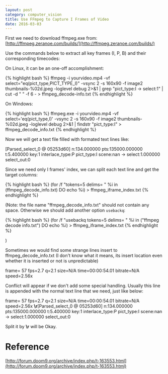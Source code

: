 ```yaml
---
layout: post
category: computer_vision
title: Use FFmpeg to Capture I Frames of Video
date: 2016-03-03
---
```


First we need to download ffmpeg.exe from: [http://ffmpeg.zeranoe.com/builds/](http://ffmpeg.zeranoe.com/builds/)

Use the commands below to extract all key frames (I, P, B) and their corresponding timecodes:

On Linux, it can be an one-off accomplishment:

{% highlight bash %}
ffmpeg -i yourvideo.mp4 -vf select="eq(pict_type\,PICT_TYPE_I)" -vsync 2 -s 160x90 -f image2 thumbnails-%02d.jpeg -loglevel debug 2>&1 | grep "pict_type:I -> select:1" | cut -d " " -f 6 - > ffmpeg_decode-info.txt
{% endhighlight %}

On Windows:

{% highlight bash %}
ffmpeg.exe -i yourvideo.mp4 -vf select='eq(pict_type\,I)' -vsync 2 -s 160x90 -f image2 thumbnails-%02d.jpeg -loglevel debug 2>&1 | findstr "pict_type:I" > ffmpeg_decode_info.txt
{% endhighlight %}

Now we will get a text file filled with formated text lines like:

\[Parsed_select_0 @ 05253d60\] n:134.000000 pts:135000.000000 t:5.400000 key:1 interlace_type:P pict_type:I scene:nan -> select:1.000000 select_out:0

Since we need only I frames' index, we can split each text line and get the target columns:

{% highlight bash %}
(for /f "tokens=5 delims= " %i in (ffmpeg_decode_info.txt) DO echo %i) > ffmpeg_iframe_index.txt
{% endhighlight %}

(Note: the file name "ffmpeg_decode_info.txt" should not contain any space. 
Otherwise we should add another option `usebackq`:

{% highlight bash %}
(for /f "usebackq tokens=5 delims= " %i in ("ffmpeg decode info.txt") DO echo %i) > ffmpeg_iframe_index.txt
{% endhighlight %}

)

Sometimes we would find some strange lines insert to ffmpeg_decode_info.txt 
(I don't know what it means, its insert location even whether it is inserted or not is unpredictable)

frame=   57 fps=2.7 q=2.1 size=N/A time=00:00:54.01 bitrate=N/A speed=2.56x   

Conflict will appear if we don't add some special handling. 
Usually this line is appended with the normal text line that we need, just like below:

frame=   57 fps=2.7 q=2.1 size=N/A time=00:00:54.01 bitrate=N/A speed=2.56x   **\r**\[Parsed_select_0 @ 05253d60\] n:134.000000 pts:135000.000000 t:5.400000 key:1 interlace_type:P pict_type:I scene:nan -> select:1.000000 select_out:0

Split it by **\r** will be Okay.

# Reference

[http://forum.doom9.org/archive/index.php/t-163553.html](http://forum.doom9.org/archive/index.php/t-163553.html)